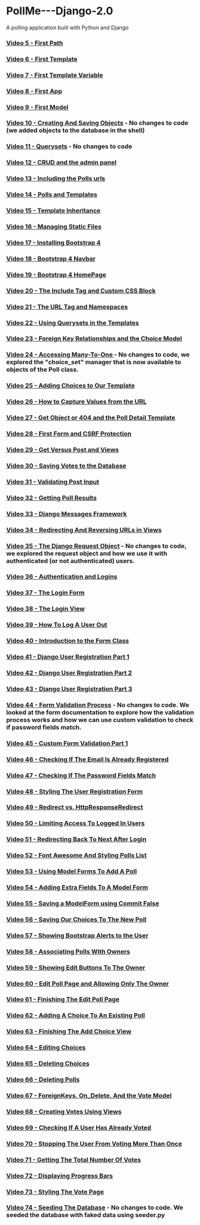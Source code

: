# PollMe---Django-2.0
A polling application built with Python and Django

### [Video 5 - First Path](https://github.com/highfivecode/PollMe---Django-2.0/tree/e1cf579393b6f099f831180b050c1ba0d96a7e99)  
### [Video 6 - First Template](https://github.com/highfivecode/PollMe---Django-2.0/tree/960d9f8f654e00a9ae08f20c11051b6e7bcd7acc)  
### [Video 7 - First Template Variable](https://github.com/highfivecode/PollMe---Django-2.0/tree/75666bb33fc19e8cad57532839cd46dad326d30e) 
### [Video 8 - First App](https://github.com/highfivecode/PollMe---Django-2.0/tree/c33f211f5408ce7af1dc2ba5daa59dc1aa4f5b45) 
### [Video 9 - First Model](https://github.com/highfivecode/PollMe---Django-2.0/tree/aa7b580ca1dc7497c6b6657387fd2cc522dcb01c)  
### [Video 10 - Creating And Saving Objects](https://github.com/highfivecode/PollMe---Django-2.0/tree/8df9757f36b36a3f47a76fa3676309ad48e5858e) - No changes to code (we added objects to the database in the shell)  
### [Video 11 - Querysets](https://github.com/highfivecode/PollMe---Django-2.0/tree/8df9757f36b36a3f47a76fa3676309ad48e5858e) - No changes to code  
### [Video 12 - CRUD and the admin panel](https://github.com/highfivecode/PollMe---Django-2.0/tree/23d7f9836536907b3f8268f33167289da098e511)   
### [Video 13 - Including the Polls urls](https://github.com/highfivecode/PollMe---Django-2.0/tree/b88fa855cda4573d25f7526937eb827ab9b02cb3)   
### [Video 14 - Polls and Templates](https://github.com/highfivecode/PollMe---Django-2.0/tree/5faafe1b940eff93e37a7f91848bdd71112e032c)  
### [Video 15 - Template Inheritance](https://github.com/highfivecode/PollMe---Django-2.0/tree/7cf0e0f9b247a8bc02b23e3124015bdd18a7ceaa)  
### [Video 16 - Managing Static Files](https://github.com/highfivecode/PollMe---Django-2.0/tree/2c18a9791d8eb6c2e8e68e336f24bfef81ce8ec4)  
### [Video 17 - Installing Bootstrap 4](https://github.com/highfivecode/PollMe---Django-2.0/tree/1baea09a2bf47170ac406715eac2310adf9b94d8) 
### [Video 18 - Bootstrap 4 Navbar](https://github.com/highfivecode/PollMe---Django-2.0/tree/05bbed00088acd96969f678d1f5a6747c5633269) 
### [Video 19 - Bootstrap 4 HomePage](https://github.com/highfivecode/PollMe---Django-2.0/tree/4357db3892855646730731217db15eff770e4791) 
### [Video 20 - The Include Tag and Custom CSS Block](https://github.com/highfivecode/PollMe---Django-2.0/tree/cb0065a391b3fb2a769619a9c2800d7a4783c2d6) 
### [Video 21 - The URL Tag and Namespaces](https://github.com/highfivecode/PollMe---Django-2.0/tree/ab6829fc3fdebf6cd93c4a310d52a43b1e089424) 
### [Video 22 - Using Querysets in the Templates](https://github.com/highfivecode/PollMe---Django-2.0/tree/5316fc7ebec45f07dd28404271910851875af314) 
### [Video 23 - Foreign Key Relationships and the Choice Model](https://github.com/highfivecode/PollMe---Django-2.0/tree/5ae96f977c7bcd052d1d40d0dba194bc7b289383) 
### [Video 24 -  Accessing Many-To-One ](https://github.com/highfivecode/PollMe---Django-2.0/tree/5ae96f977c7bcd052d1d40d0dba194bc7b289383)  - No changes to code, we explored the "choice_set" manager that is now available to objects of the Poll class.  
### [Video 25 - Adding Choices to Our Template](https://github.com/highfivecode/PollMe---Django-2.0/tree/adccb8b649611d45398fd1cde67988d7ac42c994) 
### [Video 26 - How to Capture Values from the URL](https://github.com/highfivecode/PollMe---Django-2.0/tree/ae1fb321ea7a8140c9c208d1eefda6a5994eb224) 
### [Video 27 - Get Object or 404 and the Poll Detail Template](https://github.com/highfivecode/PollMe---Django-2.0/tree/a4aed0fba80e1a8528e3e79f2ec0ad8417befb7a) 
### [Video 28 - First Form and CSRF Protection](https://github.com/highfivecode/PollMe---Django-2.0/tree/3f33c2712a38052c1f6592a999ff1838bfb4bfea) 
### [Video 29 - Get Versus Post and Views](https://github.com/highfivecode/PollMe---Django-2.0/tree/aa36c5656747b5cca2bc7f1aa4ad27c5ac957d9f) 
### [Video 30 - Saving Votes to the Database](https://github.com/highfivecode/PollMe---Django-2.0/tree/6b572e1e88c2a178028af7d6e568ac00eac51cf5) 
### [Video 31 - Validating Post Input](https://github.com/highfivecode/PollMe---Django-2.0/tree/9f9a0a719648dfb86581e74537cad7621c399547) 
### [Video 32 - Getting Poll Results](https://github.com/highfivecode/PollMe---Django-2.0/tree/190a8a60e44e798e658e545ba9ea3ecdd37f6379) 
### [Video 33 - Django Messages Framework](https://github.com/highfivecode/PollMe---Django-2.0/tree/253e06a9e6d80c05f52be31e27020ed57b8ca209) 
### [Video 34 - Redirecting And Reversing URLs in Views](https://github.com/highfivecode/PollMe---Django-2.0/tree/79f661c5b8c85e8e8f73ee91c10b6d4c94fe67c8) 
### [Video 35 - The Django Request Object](https://github.com/highfivecode/PollMe---Django-2.0/tree/79f661c5b8c85e8e8f73ee91c10b6d4c94fe67c8)  - No changes to code, we explored the request object and how we use it with authenticated (or not authenticated) users.  
### [Video 36 - Authentication and Logins](https://github.com/highfivecode/PollMe---Django-2.0/tree/8690324a5e70ee1c6a9f9a46bdd83cc5f2579426)  
### [Video 37 - The Login Form](https://github.com/highfivecode/PollMe---Django-2.0/tree/53041b3e67685ad84b6872517d17bcb8891e7265)  
### [Video 38 - The Login View](https://github.com/highfivecode/PollMe---Django-2.0/tree/5f867676dd09a7b56e3513b9bb29903c8b88f858)  
### [Video 39 - How To Log A User Out](https://github.com/highfivecode/PollMe---Django-2.0/tree/ec1462715ab694dc3c23b7f4c48f95e0595ea661)  
### [Video 40 - Introduction to the Form Class](https://github.com/highfivecode/PollMe---Django-2.0/tree/234bb1dcb2d231e27203b95b71c8a5eea9af198a)  
### [Video 41 - Django User Registration Part 1](https://github.com/highfivecode/PollMe---Django-2.0/tree/fff2cb16c0382be2c4dd3306c51e60afb3eeadbe)  
### [Video 42 - Django User Registration Part 2](https://github.com/highfivecode/PollMe---Django-2.0/tree/e0d3c713c118b6f55b02dd09eb57b1c2224d4147)  
### [Video 43 - Django User Registration Part 3](https://github.com/highfivecode/PollMe---Django-2.0/tree/84aaf125df233b2b3048fa442fb3ba29c309c354)  
### [Video 44 - Form Validation Process](https://github.com/highfivecode/PollMe---Django-2.0/tree/84aaf125df233b2b3048fa442fb3ba29c309c354) - No changes to code. We looked at the form documentation to explore how the validation process works and how we can use custom validation to check if password fields match.
### [Video 45 - Custom Form Validation Part 1](https://github.com/highfivecode/PollMe---Django-2.0/tree/c935ded27a2d57f79b2cdae3466f43491c2eb0bc)  
### [Video 46 - Checking If The Email Is Already Registered](https://github.com/highfivecode/PollMe---Django-2.0/tree/7ce8fe51d60fd45940d05a848af4e749f7eb4676)  
### [Video 47 - Checking If The Password Fields Match](https://github.com/highfivecode/PollMe---Django-2.0/tree/4ec82202229248dde28eeac138c6890baa0ae3ad)  
### [Video 48 - Styling The User Registration Form](https://github.com/highfivecode/PollMe---Django-2.0/tree/347245f5b59bbab15aa392f2b50e7947ff7d135b)  
### [Video 49 - Redirect vs. HttpResponseRedirect](https://github.com/highfivecode/PollMe---Django-2.0/tree/f91124ba897be5bb4b84218d8b178d4da1721c22)  
### [Video 50 - Limiting Access To Logged In Users](https://github.com/highfivecode/PollMe---Django-2.0/tree/67b357449a4fa71b27c40950a3015a5e56390f54)  
### [Video 51 - Redirecting Back To Next After Login](https://github.com/highfivecode/PollMe---Django-2.0/tree/a4e3821236da953261821581f71814aa87cc70f8)  
### [Video 52 - Font Awesome And Styling Polls List](https://github.com/highfivecode/PollMe---Django-2.0/tree/e870818a46ee7a9e267ffb77d6db345b9791e05a)  
### [Video 53 - Using Model Forms To Add A Poll](https://github.com/highfivecode/PollMe---Django-2.0/tree/db8223cc31c64a293fd74b21411325e44595f2d6)  
### [Video 54 - Adding Extra Fields To A Model Form](https://github.com/highfivecode/PollMe---Django-2.0/tree/5bdafea078874388dceea922115cd021f8d7dd45)  
### [Video 55 - Saving a ModelForm using Commit False](https://github.com/highfivecode/PollMe---Django-2.0/tree/97f0e9e51fabcb48b5759575ba341668be9db2b4)  
### [Video 56 - Saving Our Choices To The New Poll](https://github.com/highfivecode/PollMe---Django-2.0/tree/c6928521791c16138545fb04c1aa92325164d0d6)  
### [Video 57 - Showing Bootstrap Alerts to the User](https://github.com/highfivecode/PollMe---Django-2.0/tree/e1812cfb164ae70907043863d6134288e73a5d5b)  
### [Video 58 - Associating Polls With Owners](https://github.com/highfivecode/PollMe---Django-2.0/tree/4bcfe1080d1d69d01e920b22068995aa74fc68b9)  
### [Video 59 - Showing Edit Buttons To The Owner](https://github.com/highfivecode/PollMe---Django-2.0/tree/dd99e3dc78a25a6aef5059f20374fcef48bba01c)  
### [Video 60 - Edit Poll Page and Allowing Only The Owner](https://github.com/highfivecode/PollMe---Django-2.0/tree/80beb0edc1fe1269c4d5602849fa6516ccdb9436)  
### [Video 61 - Finishing The Edit Poll Page](https://github.com/highfivecode/PollMe---Django-2.0/tree/e607dda8657403506541dd0a8691680ab25fadae)  
### [Video 62 - Adding A Choice To An Existing Poll](https://github.com/highfivecode/PollMe---Django-2.0/tree/878cdf317ff01cba4f7805bbb44c282d65690be9)  
### [Video 63 - Finishing The Add Choice View](https://github.com/highfivecode/PollMe---Django-2.0/tree/d1344f3e45d1164fd08d98b7084e5abef426c011)  
### [Video 64 - Editing Choices](https://github.com/highfivecode/PollMe---Django-2.0/tree/2b2b699770f61ad2ab8d3b9888a6f7d7c70b7f0e)  
### [Video 65 - Deleting Choices](https://github.com/highfivecode/PollMe---Django-2.0/tree/3bee8e44c512459801aeafd473e333be39d1b916)  
### [Video 66 - Deleting Polls](https://github.com/highfivecode/PollMe---Django-2.0/tree/22c531cd17048cc98ef7e118799fa1abe98c54b2) 
### [Video 67 - ForeignKeys, On_Delete, And the Vote Model](https://github.com/highfivecode/PollMe---Django-2.0/tree/fa6ac79f45f4d6be436578140ae186d5a04f132a) 
### [Video 68 - Creating Votes Using Views](https://github.com/highfivecode/PollMe---Django-2.0/tree/b16d09e98a79afce689efbaeb8cc4df0ff778a8b) 
### [Video 69 - Checking If A User Has Already Voted](https://github.com/highfivecode/PollMe---Django-2.0/tree/8921730e8d4bcb28ba8e3f0f0a33a51296ee9ca0) 
### [Video 70 - Stopping The User From Voting More Than Once](https://github.com/highfivecode/PollMe---Django-2.0/tree/d384b3cf99d6f9c1dac144e73447464ea1d12f61) 
### [Video 71 - Getting The Total Number Of Votes](https://github.com/highfivecode/PollMe---Django-2.0/tree/4a4ec70b9e88cb3b76d2aa8d541802883957a52c) 
### [Video 72 - Displaying Progress Bars](https://github.com/highfivecode/PollMe---Django-2.0/tree/63c0de683e5a2621d395f3bf7315405b72dbc9f2) 
### [Video 73 - Styling The Vote Page](https://github.com/highfivecode/PollMe---Django-2.0/tree/7fcfa858e64fcf1d82e581c7484f8702150c73f2) 
### [Video 74 - Seeding The Database](https://github.com/highfivecode/PollMe---Django-2.0/tree/7fcfa858e64fcf1d82e581c7484f8702150c73f2) - No changes to code. We seeded the database with faked data using seeder.py
